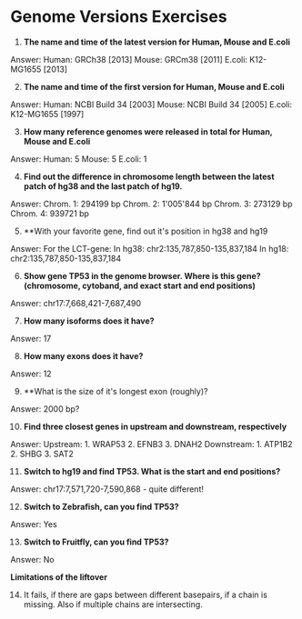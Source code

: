 # Genome Versions Exercises

1. **The name and time of the latest version for Human, Mouse and E.coli**

Answer: Human: GRCh38 [2013] Mouse: GRCm38 [2011] E.coli: K12-MG1655 [2013] 

2. **The name and time of the first version for Human, Mouse and E.coli**

Answer: Human: NCBI Build 34 [2003] Mouse: NCBI Build 34 [2005] E.coli: K12-MG1655 [1997]

3. **How many reference genomes were released in total for Human, Mouse and E.coli**

Answer: Human: 5 Mouse: 5 E.coli: 1

4. **Find out the difference in chromosome length between the latest patch of hg38 and the last patch of hg19.**

Answer: Chrom. 1: 294199 bp Chrom. 2: 1'005'844 bp Chrom. 3: 273129 bp Chrom. 4: 939721 bp 

5. **With your favorite gene, find out it's position in hg38 and hg19

Answer: For the LCT-gene: In hg38: chr2:135,787,850-135,837,184 
                          In hg18: chr2:135,787,850-135,837,184
                          
6. **Show gene TP53 in the genome browser. Where is this gene? (chromosome, cytoband, and exact start and end positions)**

Answer: chr17:7,668,421-7,687,490 

7. **How many isoforms does it have?**

Answer: 17

8. **How many exons does it have?**

Answer: 12

9. **What is the size of it's longest exon (roughly)?

Answer: 2000 bp? 

10. **Find three closest genes in upstream and downstream, respectively**

Answer: Upstream: 1. WRAP53 2. EFNB3 3. DNAH2 
      Downstream: 1. ATP1B2 2. SHBG  3. SAT2 
      
11. **Switch to hg19 and find TP53. What is the start and end positions?**

Answer: chr17:7,571,720-7,590,868 - quite different! 

12. **Switch to Zebrafish, can you find TP53?**

Answer: Yes

13. **Switch to Fruitfly, can you find TP53?**

Answer: No 

**Limitations of the liftover**

14. It fails, if there are gaps between different basepairs, if a chain is missing. Also if multiple chains are intersecting.
